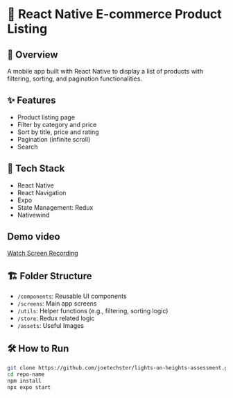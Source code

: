 # 🛒 React Native E-commerce Product Listing 

## 📱 Overview
A mobile app built with React Native to display a list of products with filtering, sorting, and pagination functionalities.

## ✨ Features
- Product listing page
- Filter by category and price
- Sort by title, price and rating
- Pagination (infinite scroll)
- Search 


## 🚀 Tech Stack
- React Native
- React Navigation
- Expo
- State Management: Redux
- Nativewind

## Demo video
<a href="https://drive.google.com/file/d/1GPjBuVJZPyf6jPSkBmi0TZOzCG-V0mTn/view?usp=sharing">Watch Screen Recording</a>

## 🏗 Folder Structure
- `/components`: Reusable UI components
- `/screens`: Main app screens
- `/utils`: Helper functions (e.g., filtering, sorting logic)
- `/store`: Redux related logic
- `/assets`: Useful Images

## 🛠 How to Run
```bash
git clone https://github.com/joetechster/lights-on-heights-assessment.git
cd repo-name
npm install
npx expo start 